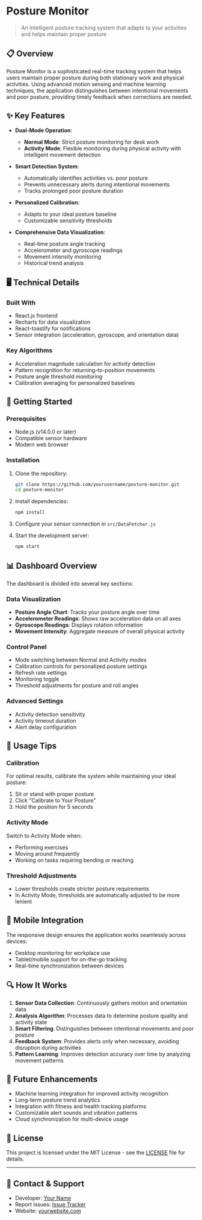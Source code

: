 # Posture Monitor

> An intelligent posture tracking system that adapts to your activities and helps maintain proper posture

## 📋 Overview

Posture Monitor is a sophisticated real-time tracking system that helps users maintain proper posture during both stationary work and physical activities. Using advanced motion sensing and machine learning techniques, the application distinguishes between intentional movements and poor posture, providing timely feedback when corrections are needed.

## ✨ Key Features

- **Dual-Mode Operation**:
  - **Normal Mode**: Strict posture monitoring for desk work
  - **Activity Mode**: Flexible monitoring during physical activity with intelligent movement detection

- **Smart Detection System**:
  - Automatically identifies activities vs. poor posture
  - Prevents unnecessary alerts during intentional movements
  - Tracks prolonged poor posture duration

- **Personalized Calibration**:
  - Adapts to your ideal posture baseline
  - Customizable sensitivity thresholds

- **Comprehensive Data Visualization**:
  - Real-time posture angle tracking
  - Accelerometer and gyroscope readings
  - Movement intensity monitoring
  - Historical trend analysis

## 🖥️ Technical Details

### Built With
- React.js frontend
- Recharts for data visualization
- React-toastify for notifications
- Sensor integration (acceleration, gyroscope, and orientation data)

### Key Algorithms
- Acceleration magnitude calculation for activity detection
- Pattern recognition for returning-to-position movements
- Posture angle threshold monitoring
- Calibration averaging for personalized baselines

## 🚀 Getting Started

### Prerequisites
- Node.js (v14.0.0 or later)
- Compatible sensor hardware
- Modern web browser

### Installation

1. Clone the repository:
   ```bash
   git clone https://github.com/yourusername/posture-monitor.git
   cd posture-monitor
   ```

2. Install dependencies:
   ```bash
   npm install
   ```

3. Configure your sensor connection in `src/DataFetcher.js`

4. Start the development server:
   ```bash
   npm start
   ```

## 📊 Dashboard Overview

The dashboard is divided into several key sections:

### Data Visualization
- **Posture Angle Chart**: Tracks your posture angle over time
- **Accelerometer Readings**: Shows raw acceleration data on all axes
- **Gyroscope Readings**: Displays rotation information
- **Movement Intensity**: Aggregate measure of overall physical activity

### Control Panel
- Mode switching between Normal and Activity modes
- Calibration controls for personalized posture settings
- Refresh rate settings
- Monitoring toggle
- Threshold adjustments for posture and roll angles

### Advanced Settings
- Activity detection sensitivity
- Activity timeout duration
- Alert delay configuration

## 🔧 Usage Tips

### Calibration
For optimal results, calibrate the system while maintaining your ideal posture:

1. Sit or stand with proper posture
2. Click "Calibrate to Your Posture"
3. Hold the position for 5 seconds

### Activity Mode
Switch to Activity Mode when:
- Performing exercises
- Moving around frequently
- Working on tasks requiring bending or reaching

### Threshold Adjustments
- Lower thresholds create stricter posture requirements
- In Activity Mode, thresholds are automatically adjusted to be more lenient

## 📱 Mobile Integration

The responsive design ensures the application works seamlessly across devices:

- Desktop monitoring for workplace use
- Tablet/mobile support for on-the-go tracking
- Real-time synchronization between devices

## 🔍 How It Works

1. **Sensor Data Collection**: Continuously gathers motion and orientation data
2. **Analysis Algorithm**: Processes data to determine posture quality and activity state
3. **Smart Filtering**: Distinguishes between intentional movements and poor posture
4. **Feedback System**: Provides alerts only when necessary, avoiding disruption during activities
5. **Pattern Learning**: Improves detection accuracy over time by analyzing movement patterns

## 🔄 Future Enhancements

- Machine learning integration for improved activity recognition
- Long-term posture trend analytics
- Integration with fitness and health tracking platforms
- Customizable alert sounds and vibration patterns
- Cloud synchronization for multi-device usage

## 📝 License

This project is licensed under the MIT License - see the [LICENSE](LICENSE) file for details.

---

## 👥 Contact & Support

- Developer: [Your Name](https://github.com/yourusername)
- Report Issues: [Issue Tracker](https://github.com/yourusername/posture-monitor/issues)
- Website: [yourwebsite.com](https://yourwebsite.com)
